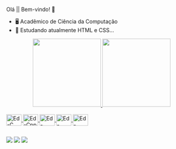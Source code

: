 Olá || Bem-vindo! 👋

- 🖥️ Acadêmico de Ciência da Computação
- 🔭 Estudando atualmente HTML e CSS...
 
<div align= center>
  <a href="https://github.com/Ed1Abreu">
  <img height="180em" src="https://github-readme-stats.vercel.app/api/top-langs/?username=Ed1Abreu&layout=compact&langs_count=7&theme=dark"/>
  <img height="180em" src="https://github-readme-stats.vercel.app/api?username=Ed1Abreu&show_icons=true&theme=dark&include_all_commits=true&count_private=true"/>
</div>

 <div style="display: inline_block"><br>
  <img align="center" alt="Ed-C" height="30" width="40" src="https://cdn.jsdelivr.net/gh/devicons/devicon/icons/c/c-original.svg" />
  <img align="center" alt="Ed-Cpp" height="30" width="40" src="https://cdn.jsdelivr.net/gh/devicons/devicon/icons/cplusplus/cplusplus-original.svg" />
  <img align="center" alt="Ed-Python" height="30" width="40" src="https://cdn.jsdelivr.net/gh/devicons/devicon/icons/python/python-original.svg" />
  <img align="center" alt="Ed-HTML5" height="30" width="40" src="https://cdn.jsdelivr.net/gh/devicons/devicon/icons/html5/html5-original.svg" />
  <img align="center" alt="Ed-CSS3" height="30" width="40" src="https://cdn.jsdelivr.net/gh/devicons/devicon/icons/css3/css3-original.svg" />
 </div>
  
  ##
  
<div>  
  <a href="https://www.linkedin.com/in/edvanderson-silva-braga-de-abreu/" target="_blank"><img src="https://img.shields.io/badge/-LinkedIn-%230077B5?style=for-the-badge&logo=linkedin&logoColor=white" target="_blank"></a>
  <a href = "mailto:edvandersonabreu46@gmail.com"><img src="https://img.shields.io/badge/Gmail-D14836?style=for-the-badge&logo=gmail&logoColor=white"></a>
  <img src="https://img.shields.io/badge/Discord: Ed ツ%238192-7289DA?style=for-the-badge&logo=discord&logoColor=white"></a>
 </div>  
